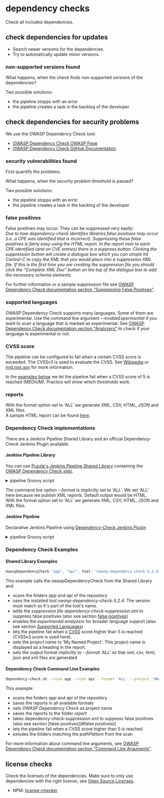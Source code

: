 # dependency checks

Check all included dependencies.

## check dependencies for updates

* Search newer versions for the dependencies.
* Try to automatically update minor versions.

### non-supported versions found

What happens, when the check finds non-supported versions of the dependencies?

Two possible solutions:

* the pipeline stopps with an error
* the pipeline creates a task in the backlog of the developer

## check dependencies for security problems

We use the OWASP Dependency Check tool:

* [OWASP Dependency Check OWASP Page](https://owasp.org/www-project-dependency-check/)
* [OWASP Dependency Check GitHub Documentation](https://jeremylong.github.io/DependencyCheck/)

### security vulnerabilities found

First quantify the problems.

What happens, when the security problem threshold is passed?

Two possible solutions:

* the pipeline stopps with an error
* the pipeline creates a task in the backlog of the developer

### false positives

False positives may occur. They can be suppressed very easily:  
*Due to how dependency-check identifies libraries false positives may occur (i.e. a CPE was identified that is incorrect). Suppressing these false positives is fairly easy using the HTML report. In the report next to each CPE identified (and on CVE entries) there is a suppress button. Clicking the suppression button will create a dialogue box which you can simple hit Control-C to copy the XML that you would place into a suppression XML file. If this is the first time you are creating the suppression file you should click the “Complete XML Doc” button on the top of the dialogue box to add the necessary schema elements.*

For further information or a sample suppression file see [OWASP Dependency Check documentation section "Suppressing False Positives"](https://jeremylong.github.io/DependencyCheck/general/suppression.html).

### supported languages

OWASP Dependency Check supports many languages. Some of them are experimental. Use the command line argument *--enableExperimental* if you want to scan a language that is marked as experimental.
See [OWASP Dependency Check documentation section "Analyzers"](https://jeremylong.github.io/DependencyCheck/analyzers/index.html) to check if your language is experimental or not.

### CVSS score

The pipeline can be configured to fail when a certain CVSS score is exceeded. The CVSSv3 is used to evaluate the CVSS. See [Wikipedia](https://en.wikipedia.org/wiki/Common_Vulnerability_Scoring_System) or [nvd.nist.gov](https://nvd.nist.gov/vuln-metrics/cvss) for more information.

In the [examples below](#dependency-check-examples) we let the pipeline fail when a CVSS score of 5 is reached (MEDIUM). Practice will show which thresholds work.

### reports

With the format option set to 'ALL' we generate XML, CSV, HTML, JSON and XML files.  
A sample HTML report can be found [here](https://jeremylong.github.io/DependencyCheck/general/SampleReport.html).

### Dependency Check implementations

There are a Jenkins Pipeline Shared Library and an official Dependency-Check Jenkins Plugin available:

#### Jenkins Pipeline Library

You can use [Puzzle's Jenkins Pipeline Shared Library](https://github.com/puzzle/jenkins-pipeline-shared-libraries/)
containing the [OWASP Dependency Check step](https://github.com/puzzle/jenkins-pipeline-shared-libraries/tree/master/vars).

<details><summary>pipeline Groovy script</summary>
<p>
See examples for the ARGUMENTS below at <a href="#dependency-check-examples">Dependency Check Examples</a>

```Groovy
@Library('jenkins-pipeline-shared-libraries') _

pipeline {
    agent ...
    options ...

    stages {
        stage('Checkout Code') {
            steps {
                git 'https://github.com/DevSlop/Pixi.git'
            }
        }
        stage('Dependency Check') {
            steps {
                owaspDependencyCheck "folder1", "folder2", "EXTRA ARGUMENTS"
            }
        }
    }
}

```
</p>
</details>

The command line option *--format* is implicitly set to *'ALL'*. We set 'ALL' here because we publish XML reports. Default output would be HTML.  
With the format option set to 'ALL' we generate XML, CSV, HTML, JSON and XML files.

#### Jenkins Pipeline

Declarative Jenkins Pipeline using [Dependency-Check Jenkins Plugin](https://github.com/jenkinsci/dependency-check-plugin)

<details><summary>pipeline Groovy script</summary>
<p>
Update the DEPENDENCY_CHECK_TOOL to the version installed, see <i>Global Tool Configuration</i>.<br/>
See examples for the ARGUMENTS below at <a href="#dependency-check-examples">Dependency Check Examples</a>

```Groovy
pipeline {
    agent ...
    options ...

    environment {
      DEPENDENCY_CHECK_TOOL = 'owasp-dependency-check-5.2.4'
    }

    stages {
        stage('Checkout') {
            steps {
                git 'https://github.com/DevSlop/Pixi.git'
            }
        }
        stage('Preparation') {
            steps {
                // clean and prepare report folder
                sh 'rm -rf report'
                sh 'mkdir report'
            }
        }
        stage('Dependency Check') {
            steps {
                withEnv(["PATH+DC=${tool name: env.DEPENDENCY_CHECK_TOOL, type: 'dependency-check'}/bin"]) {
                    // tool version infos
                    sh "dependency-check.sh --version"

                    // do dependency check
                    sh "dependency-check.sh ARGUMENTS"
                }
            }
            post {
                always {
                    dependencyCheckPublisher pattern: 'report/dependency-check-report.xml'
                }
            }
        }
    }
}
```
</p>
</details>


### Dependency Check Examples

#### Shared Library Examples

```Groovy
owaspDependencyCheck "app", "api", tool: "owasp-dependency-check-5.2.4", extraArgs: "--suppression 'dependency-check-suppression.xml' --enableExperimental --failOnCVSS 5 --project 'My Named Project'"
```

This example calls the owaspDependencyCheck from the Shared Library and

* scans the folders *app* and *api* of the repository
* uses the installed tool *owasp-dependency-check-5.2.4*. The version must match as it's part of the tool's name.
* adds the *suppression file dependency-check-suppression.xml* to suppress false positives (also see section [false positives](#false-positives)) 
* enables the *experimental analyzers* for broader language support (also see section [Supported Languages](#supported-languages))
* lets the pipeline fail when a [CVSS](https://en.wikipedia.org/wiki/Common_Vulnerability_Scoring_System) score higher than 5 is reached (CVSSv3 score is used here).
* sets the *project name* to 'My Named Project'. This project name is displayed as a heading in the report.
* sets the output format implicitly to *--format 'ALL'* so that xml, csv, html, json and xml files are generated

#### Dependency Check Command Line Examples

```bash
dependency-check.sh --scan app --scan api --format 'ALL' --project 'OWASP Dependency Check' --out report --suppression dependency-check-suppression.xml --failOnCVSS 5 --exclude pathPattern
```

This example:

* scans the folders *app* and *api* of the repository
* saves the reports in all available formats
* sets *OWASP Dependency Check* as project name
* saves the reports to the folder *report*
* takes dependency-check-suppression.xml to suppress false positives (also see section [false positives](#false positives))
* lets the pipeline fail when a CVSS score higher than 5 is reached
* exludes the folders matching the *pathPattern* from the scan

For more information about command line arguments, see [OWASP Dependency Check documentation section "Command Line Arguments"](https://jeremylong.github.io/DependencyCheck/dependency-check-cli/arguments.html).

## license checks

Check the licenses of the dependencies.
Make sure to only use dependencies with the right license, see [Open Source Licenses](https://opensource.org/licenses).

* NPM: [license-checker](https://www.npmjs.com/package/license-checker)
